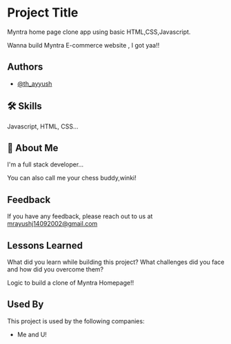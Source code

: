 
# Project Title
Myntra home page clone app using basic HTML,CSS,Javascript.

Wanna build Myntra E-commerce website , I got yaa!!
 


## Authors

- [@th_ayyush](https://www.github.com/th_ayyush)


## 🛠 Skills
Javascript, HTML, CSS...


## 🚀 About Me
I'm a full stack developer...

You can also call me your chess buddy,winki!
## Feedback

If you have any feedback, please reach out to us at mrayushj14092002@gmail.com


## Lessons Learned

What did you learn while building this project? What challenges did you face and how did you overcome them?

Logic to build a clone of Myntra Homepage!!
## Used By

This project is used by the following companies:

- Me and U!

